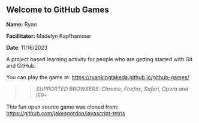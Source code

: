 ## Welcome to GitHub Games

**Name:** Ryan

**Facillitator:** Madelyn Kapfhammer

**Date**: 11/16/2023

A project based learning activity for people who are getting started with Git and GitHub.

You can play the game at: https://ryankingtakeda.github.io/github-games/

>> _*SUPPORTED BROWSERS*: Chrome, Firefox, Safari, Opera and IE9+_

This fun open source game was cloned from: https://github.com/jakesgordon/javascript-tetris

